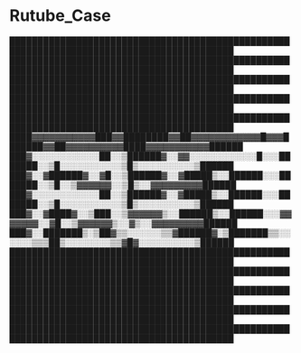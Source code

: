 # Rutube_Case                                                                               
                                                                                      
██████████████████████████████████████████████████████████████████████████████████████████
██████████████████████████████████████████████████████████████████████████████████████████
██████████████████████████████████████████████████████████████████████████████████████████
██████████████████████████████████████████████████████████████████████████████████████████
██████████████████████████████████████████████████████████████████████████████████████████
████▓▓▓▓▓▓▓▓▓▓▓███▓▓████████▓▓██▓▓▓▓▓▓▓▓▓▓▓▓█▓▓▓███████▓▓██▓▓▓▓▓▓▓▓▓▓████▓▓▓▓▓▓▓▓▓▓▓██████
███▓░░░░░░░░░░░░██░░▒██████▓░░▓▓░░░░░░░░░░░░█░░░███████░░▒█░░░░░░░░░░░▒█▒░░░░░░░░░░▒██████
███▓░░▓██████▓░░▓█░░▒██████▓░░▓█████▒░░██████░░░███████░░▒█░░▒▓▓▓▓▓▓░░▒█▒░░▓▓▓▓▓▓▓▓▓██████
███▓░░░░░░░░░░░░██░░▒██████▓░░▓█████▒░░██████░░░███████░░▒█░░░░░░░░░░░▒█▒░░░░░░░░░░▒██████
███▓░░▓████▓░░▒███░░▒▓▓▓▓▓▓▒░░██████▒░░██████░░░▓▓▓▓▓▓▓░░▓█░░▒▓▓▓▓▓▓▒░░▓▒░░▓▓▓▓▓▓▓▓▓██████
███▓░░███████▒░▒██▓▒▒░░░░░░▒▒▓██████▓░▒███████▒▒░░░░░░▒▒▒██▒░░░░░░░░▒▒▓█▓░░░░░░░░░░▒██████
██████████████████████████████████████████████████████████████████████████████████████████
██████████████████████████████████████████████████████████████████████████████████████████
██████████████████████████████████████████████████████████████████████████████████████████
██████████████████████████████████████████████████████████████████████████████████████████
██████████████████████████████████████████████████████████████████████████████████████████    
